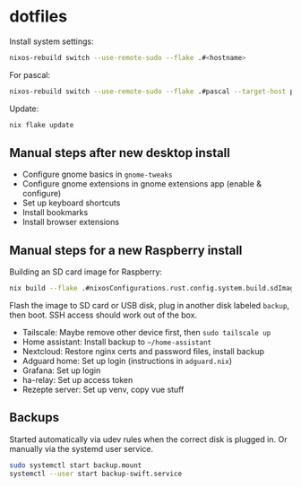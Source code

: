 # dotfiles

Install system settings:

```bash
nixos-rebuild switch --use-remote-sudo --flake .#<hostname>
```

For pascal:

```bash
nixos-rebuild switch --use-remote-sudo --flake .#pascal --target-host pascal
```

Update:

```bash
nix flake update
```

## Manual steps after new desktop install

- Configure gnome basics in `gnome-tweaks`
- Configure gnome extensions in gnome extensions app (enable & configure)
- Set up keyboard shortcuts
- Install bookmarks
- Install browser extensions

## Manual steps for a new Raspberry install

Building an SD card image for Raspberry:

```bash
nix build --flake .#nixosConfigurations.rust.config.system.build.sdImage
```

Flash the image to SD card or USB disk, plug in another disk labeled `backup`,
then boot. SSH access should work out of the box.

- Tailscale: Maybe remove other device first, then `sudo tailscale up`
- Home assistant: Install backup to `~/home-assistant`
- Nextcloud: Restore nginx certs and password files, install backup
- Adguard home: Set up login (instructions in `adguard.nix`)
- Grafana: Set up login
- ha-relay: Set up access token
- Rezepte server: Set up venv, copy vue stuff

## Backups

Started automatically via udev rules when the correct disk is plugged in.
Or manually via the systemd user service.

```sh
sudo systemctl start backup.mount
systemctl --user start backup-swift.service
```

